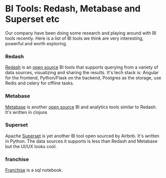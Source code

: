 # BI Tools: Redash, Metabase and Superset etc

Our company have been doing some research and playing around with BI tools recently.
Here is a list of BI tools we think are very interesting, powerful and worth exploring.

### Redash

[Redash](https://redash.io/) is an [open source](https://github.com/getredash/redash) BI tools that supports
querying from a variety of data sources, visualizing and sharing the results. It's tech stack is: Angular for the frontend, Python/Flask on the backend, Postgres as the storage, use Redis and celery for offline tasks.

### Metabase

[Metabase](http://www.metabase.com/) is another [open source](https://github.com/metabase/metabase) BI and analytics tools similar to Redash. It's written in clojure.

### Superset

Apache [Superset](https://github.com/airbnb/superset) is yet another BI tool open sourced by Airbnb. It's written in Python. The data sources it supports is less than Redash and Metabase but the UI/UX looks cool.

### franchise

[Franchise](https://franchise.cloud/) is a sql notebook.
